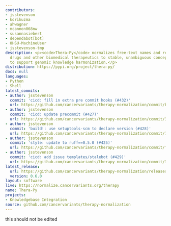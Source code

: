 ```yaml
---
contributors:
- jsstevenson
- korikuzma
- ahwagner
- mcannon068nw
- susannasiebert
- dependabot[bot]
- OHSU-MachineUser
- jsstevenson-tmp
description: <p><code>Thera-Py</code> normalizes free-text names and references for
  drugs and other biomedical therapeutics to stable, unambiguous concept identifiers
  to support genomic knowledge harmonization.</p>
distribution: https://pypi.org/project/thera-py/
docs: null
languages:
- Python
- Shell
latest_commits:
- author: jsstevenson
  commit: 'cicd: fill in extra pre commit hooks (#432)'
  url: https://github.com/cancervariants/therapy-normalization/commit/bc3c13f8e2a55736381a283da386739bd0d6f7ee
- author: jsstevenson
  commit: 'cicd: update precommit (#427)'
  url: https://github.com/cancervariants/therapy-normalization/commit/381d97ca6b4e38c7e2404702053e8597a0612336
- author: jsstevenson
  commit: 'build!: use setuptools-scm to declare version (#428)'
  url: https://github.com/cancervariants/therapy-normalization/commit/7647f17ef5e03934ce83208a612fe07c90b17724
- author: jsstevenson
  commit: 'style: update to ruff==0.5.0 (#425)'
  url: https://github.com/cancervariants/therapy-normalization/commit/fffdbeb32623735e3e4a460264fc39bf82ce40ed
- author: jsstevenson
  commit: 'cicd: add issue templates/stalebot (#429)'
  url: https://github.com/cancervariants/therapy-normalization/commit/3b2b84c26beb76ce18e24f2b01973178437a0a47
latest_release:
  url: https://github.com/cancervariants/therapy-normalization/releases/tag/0.6.0
  version: 0.6.0
layout: software
live: https://normalize.cancervariants.org/therapy
name: Thera-Py
projects:
- Knowledgebase Integration
source: github.com/cancervariants/therapy-normalization
---
```

this should not be edited

